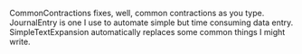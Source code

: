 CommonContractions fixes, well, common contractions as you type.
JournalEntry is one I use to automate simple but time consuming data entry.
SimpleTextExpansion automatically replaces some common things I might write.
